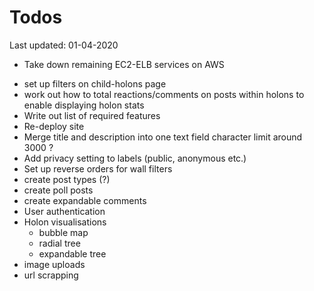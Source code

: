 # Todos
Last updated: 01-04-2020

+ Take down remaining EC2-ELB services on AWS
- set up filters on child-holons page
- work out how to total reactions/comments on posts within holons to enable displaying holon stats
- Write out list of required features
- Re-deploy site
- Merge title and description into one text field character limit around 3000 ?
- Add privacy setting to labels (public, anonymous etc.)
- Set up reverse orders for wall filters
- create post types (?)
- create poll posts
- create expandable comments
- User authentication
- Holon visualisations
    - bubble map
    - radial tree
    - expandable tree
- image uploads
- url scrapping
